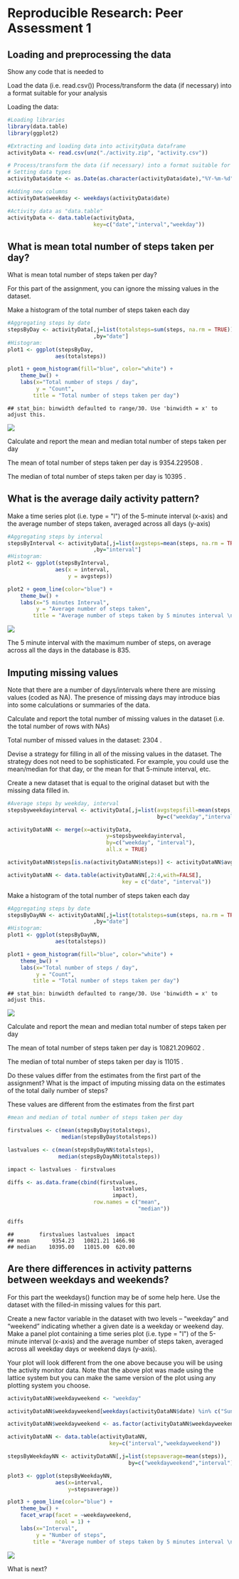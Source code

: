 # Reproducible Research: Peer Assessment 1



## Loading and preprocessing the data

Show any code that is needed to

Load the data (i.e. read.csv())
Process/transform the data (if necessary) into a format suitable for your analysis

Loading the data:

```r
#Loading libraries
library(data.table)
library(ggplot2)

#Extracting and loading data into activityData dataframe
activityData <- read.csv(unz("./activity.zip", "activity.csv"))

# Process/transform the data (if necessary) into a format suitable for your analysis
# Setting data types
activityData$date <- as.Date(as.character(activityData$date),"%Y-%m-%d")

#Adding new columns
activityData$weekday <- weekdays(activityData$date)

#Activity data as "data.table"
activityData <- data.table(activityData,
                           key=c("date","interval","weekday"))
```

## What is mean total number of steps taken per day?

What is mean total number of steps taken per day?

For this part of the assignment, you can ignore the missing values in
the dataset.

Make a histogram of the total number of steps taken each day


```r
#Aggregating steps by date
stepsByDay <- activityData[,j=list(totalsteps=sum(steps, na.rm = TRUE))
                           ,by="date"]
#Histogram:
plot1 <- ggplot(stepsByDay,
               aes(totalsteps))

plot1 + geom_histogram(fill="blue", color="white") + 
    theme_bw() + 
    labs(x="Total number of steps / day",
         y = "Count",
        title = "Total number of steps taken per day")
```

```
## stat_bin: binwidth defaulted to range/30. Use 'binwidth = x' to adjust this.
```

![](PA1_template_files/figure-html/histogram1-1.png) 

Calculate and report the mean and median total number of steps taken per day

The mean of total number of steps taken per day is 9354.229508 .

The median of total number of steps taken per day is 10395 .


## What is the average daily activity pattern?
Make a time series plot (i.e. type = "l") of the 5-minute interval (x-axis) and the average number of steps taken, averaged across all days (y-axis)


```r
#Aggregating steps by interval
stepsByInterval <- activityData[,j=list(avgsteps=mean(steps, na.rm = TRUE))
                           ,by="interval"]
#Histogram:
plot2 <- ggplot(stepsByInterval,
               aes(x = interval,
                   y = avgsteps))

plot2 + geom_line(color="blue") +
    theme_bw() +
    labs(x="5 minutes Interval",
         y = "Average number of steps taken",
        title = "Average number of steps taken by 5 minutes interval \n averaged across all days")
```

![](PA1_template_files/figure-html/averagetimeseries-1.png) 

The 5 minute interval with the maximum number of steps, on average across all the days in the database is 835.

## Imputing missing values

Note that there are a number of days/intervals where there are missing
values (coded as NA). The presence of missing days may introduce
bias into some calculations or summaries of the data.

Calculate and report the total number of missing values in the dataset (i.e. the total number of rows with NAs)

Total number of missed values in the dataset: 2304 .

Devise a strategy for filling in all of the missing values in the dataset. The strategy does not need to be sophisticated. For example, you could use the mean/median for that day, or the mean for that 5-minute interval, etc.

Create a new dataset that is equal to the original dataset but with the missing data filled in.


```r
#Average steps by weekday, interval 
stepsbyweekdayinterval <- activityData[,j=list(avgstepsfill=mean(steps, na.rm = TRUE)),
                                               by=c("weekday","interval")]

activityDataNN <- merge(x=activityData,
                               y=stepsbyweekdayinterval,
                               by=c("weekday", "interval"),
                               all.x = TRUE)

activityDataNN$steps[is.na(activityDataNN$steps)] <- activityDataNN$avgstepsfill[is.na(activityDataNN$steps)]

activityDataNN <- data.table(activityDataNN[,2:4,with=FALSE],
                                    key = c("date", "interval"))
```


Make a histogram of the total number of steps taken each day


```r
#Aggregating steps by date
stepsByDayNN <- activityDataNN[,j=list(totalsteps=sum(steps, na.rm = TRUE))
                           ,by="date"]
#Histogram:
plot1 <- ggplot(stepsByDayNN,
               aes(totalsteps))

plot1 + geom_histogram(fill="blue", color="white") + 
    theme_bw() + 
    labs(x="Total number of steps / day",
         y = "Count",
        title = "Total number of steps taken per day")
```

```
## stat_bin: binwidth defaulted to range/30. Use 'binwidth = x' to adjust this.
```

![](PA1_template_files/figure-html/histogram2-1.png) 

Calculate and report the mean and median total number of steps taken per day

The mean of total number of steps taken per day is 10821.209602 .

The median of total number of steps taken per day is 11015 .

Do these values differ from the estimates from the first part of the assignment? What is the impact of imputing missing data on the estimates of the total daily number of steps?

These values are different from the estimates from the first part


```r
#mean and median of total number of steps taken per day

firstvalues <- c(mean(stepsByDay$totalsteps),
                 median(stepsByDay$totalsteps))

lastvalues <- c(mean(stepsByDayNN$totalsteps),
                median(stepsByDayNN$totalsteps))

impact <- lastvalues - firstvalues

diffs <- as.data.frame(cbind(firstvalues, 
                                 lastvalues, 
                                 impact),
                           row.names = c("mean",
                                         "median"))

diffs
```

```
##        firstvalues lastvalues  impact
## mean       9354.23   10821.21 1466.98
## median    10395.00   11015.00  620.00
```

## Are there differences in activity patterns between weekdays and weekends?

For this part the weekdays() function may be of some help here. Use
the dataset with the filled-in missing values for this part.

Create a new factor variable in the dataset with two levels – “weekday” and “weekend” indicating whether a given date is a weekday or weekend day.
Make a panel plot containing a time series plot (i.e. type = "l") of the 5-minute interval (x-axis) and the average number of steps taken, averaged across all weekday days or weekend days (y-axis). 

Your plot will look different from the one above because you will
be using the activity monitor data. Note that the above plot was made
using the lattice system but you can make the same version of the plot
using any plotting system you choose.


```r
activityDataNN$weekdayweekend <- "weekday"

activityDataNN$weekdayweekend[weekdays(activityDataNN$date) %in% c("Sunday","Saturday")] <- "weekend"

activityDataNN$weekdayweekend <- as.factor(activityDataNN$weekdayweekend)

activityDataNN <- data.table(activityDataNN,
                                key=c("interval","weekdayweekend"))

stepsByWeekdayNN <- activityDataNN[,j=list(stepsaverage=mean(steps)),
                                      by=c("weekdayweekend","interval")]

plot3 <- ggplot(stepsByWeekdayNN,
               aes(x=interval,
                   y=stepsaverage))

plot3 + geom_line(color="blue") +
    theme_bw() +
    facet_wrap(facet = ~weekdayweekend,
               ncol = 1) +
    labs(x="Interval",
         y = "Number of steps",
        title = "Average number of steps taken by 5 minutes interval \n")
```

![](PA1_template_files/figure-html/weekdayplot-1.png) 

What is next?
